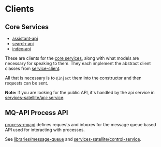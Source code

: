 # Clients

## Core Services

* [assistant-api](assistant-api/)
* [search-api](search-api/)
* [index-api](index-api/)

These are clients for the [core services](../services-core/), along with what models
are necessary for speaking to them. They each implement the abstract client classes from
[service-client](../common/service-client). 

All that is necessary is to `@Inject` them into the constructor and then 
requests can be sent. 

**Note:** If you are looking for the public API, it's handled by the api service in [services-satellite/api-service](../services-satellite/api-service).

## MQ-API Process API

[process-mqapi](process-mqapi/) defines requests and inboxes for the message queue based API used 
for interacting with processes.   

See [libraries/message-queue](../libraries/message-queue) and [services-satellite/control-service](../services-satellite/control-service). 